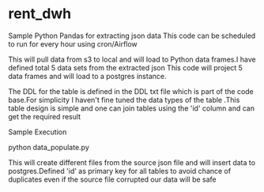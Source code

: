# rent_dwh
Sample Python Pandas for extracting json data
This code can be scheduled to run for every hour using cron/Airflow

This will pull data from s3 to local and will load to Python data frames.I have defined total 5 data sets from the extracted json
This code will project 5 data frames and will load to a postgres instance.

The DDL for the table is defined in the DDL txt file which is part of the code base.For simplicity  I haven't fine tuned the 
data types of the table .This table design is simple and one can join tables using the 'id' column and can get the required result


Sample Execution

python data_populate.py

This will create different files from the source json file and will insert data to postgres.Defined 'id' as primary key for 
all tables to avoid chance of duplicates even if the source file corrupted our data will be safe



